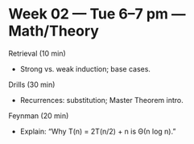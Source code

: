 # Week 02 — Tue 6–7 pm — Math/Theory

Retrieval (10 min)
- Strong vs. weak induction; base cases.

Drills (30 min)
- Recurrences: substitution; Master Theorem intro.

Feynman (20 min)
- Explain: “Why T(n) = 2T(n/2) + n is Θ(n log n).”